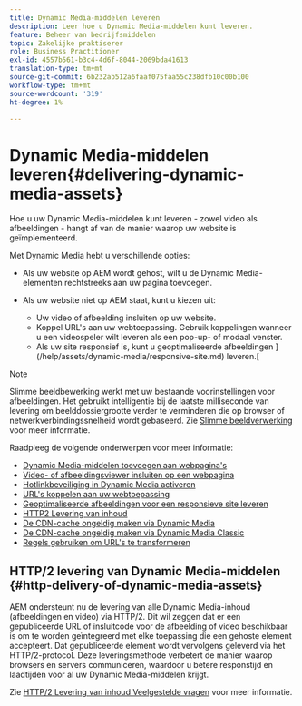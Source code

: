 ```yaml
---
title: Dynamic Media-middelen leveren
description: Leer hoe u Dynamic Media-middelen kunt leveren.
feature: Beheer van bedrijfsmiddelen
topic: Zakelijke praktiserer
role: Business Practitioner
exl-id: 4557b561-b3c4-4d6f-8044-2069bda41613
translation-type: tm+mt
source-git-commit: 6b232ab512a6faaf075faa55c238dfb10c00b100
workflow-type: tm+mt
source-wordcount: '319'
ht-degree: 1%

---
```


# Dynamic Media-middelen leveren{#delivering-dynamic-media-assets}

Hoe u uw Dynamic Media-middelen kunt leveren - zowel video als afbeeldingen - hangt af van de manier waarop uw website is geïmplementeerd.

Met Dynamic Media hebt u verschillende opties:

* Als uw website op AEM wordt gehost, wilt u de Dynamic Media-elementen rechtstreeks aan uw pagina toevoegen.
* Als uw website niet op AEM staat, kunt u kiezen uit:

   * Uw video of afbeelding insluiten op uw website.
   * Koppel URL&#39;s aan uw webtoepassing. Gebruik koppelingen wanneer u een videospeler wilt leveren als een pop-up- of modaal venster.
   * Als uw site responsief is, kunt u geoptimaliseerde afbeeldingen ](/help/assets/dynamic-media/responsive-site.md) leveren.[

>[!NOTE]
>
>Slimme beeldbewerking werkt met uw bestaande voorinstellingen voor afbeeldingen. Het gebruikt intelligentie bij de laatste milliseconde van levering om beelddossiergrootte verder te verminderen die op browser of netwerkverbindingssnelheid wordt gebaseerd. Zie [Slimme beeldverwerking](/help/assets/dynamic-media/imaging-faq.md) voor meer informatie.

Raadpleeg de volgende onderwerpen voor meer informatie:

* [Dynamic Media-middelen toevoegen aan webpagina&#39;s](/help/assets/dynamic-media/adding-dynamic-media-assets-to-pages.md)
* [Video- of afbeeldingsviewer insluiten op een webpagina](/help/assets/dynamic-media/embed-code.md)
* [Hotlinkbeveiliging in Dynamic Media activeren](/help/assets/dynamic-media/hotlink-protection.md)
* [URL&#39;s koppelen aan uw webtoepassing](/help/assets/dynamic-media/linking-urls-to-yourwebapplication.md)
* [Geoptimaliseerde afbeeldingen voor een responsieve site leveren](/help/assets/dynamic-media/responsive-site.md)
* [HTTP2 Levering van inhoud](/help/assets/dynamic-media/http2faq.md)
* [De CDN-cache ongeldig maken via Dynamic Media](/help/assets/dynamic-media/invalidate-cdn-cache-dynamic-media.md)
* [De CDN-cache ongeldig maken via Dynamic Media Classic](/help/assets/dynamic-media/invalidate-cdn-cache-dm-classic.md)
* [Regels gebruiken om URL&#39;s te transformeren](/help/assets/dynamic-media/using-rulesets-to-transform-urls.md)

## HTTP/2 levering van Dynamic Media-middelen {#http-delivery-of-dynamic-media-assets}

AEM ondersteunt nu de levering van alle Dynamic Media-inhoud (afbeeldingen en video) via HTTP/2. Dit wil zeggen dat er een gepubliceerde URL of insluitcode voor de afbeelding of video beschikbaar is om te worden geïntegreerd met elke toepassing die een gehoste element accepteert. Dat gepubliceerde element wordt vervolgens geleverd via het HTTP/2-protocol. Deze leveringsmethode verbetert de manier waarop browsers en servers communiceren, waardoor u betere responstijd en laadtijden voor al uw Dynamic Media-middelen krijgt.

Zie [HTTP/2 Levering van inhoud Veelgestelde vragen](/help/assets/dynamic-media/http2faq.md) voor meer informatie.
